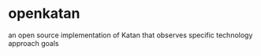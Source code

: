 # openkatan
an open source implementation of Katan that observes specific technology approach goals
